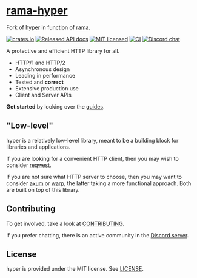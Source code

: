 # [rama-hyper](https://ramaproxy.org)

Fork of [hyper](https://hyper.rs)
in function of [rama](https://ramaproxy.org).

[![crates.io](https://img.shields.io/crates/v/rama-hyper.svg)](https://crates.io/crates/rama-hyper)
[![Released API docs](https://docs.rs/rama-hyper/badge.svg)](https://docs.rs/rama-hyper)
[![MIT licensed](https://img.shields.io/badge/license-MIT-blue.svg)](./LICENSE)
[![CI](https://github.com/plabayo/rama-hyper/workflows/CI/badge.svg)](https://github.com/plabayo/rama-hyper/actions?query=workflow%3ACI)
[![Discord chat][discord-badge]][discord-url]

A protective and efficient HTTP library for all.

- HTTP/1 and HTTP/2
- Asynchronous design
- Leading in performance
- Tested and **correct**
- Extensive production use
- Client and Server APIs

**Get started** by looking over the [guides](https://hyper.rs/guides/1/).

## "Low-level"

hyper is a relatively low-level library, meant to be a building block for
libraries and applications.

If you are looking for a convenient HTTP client, then you may wish to consider
[reqwest](https://github.com/seanmonstar/reqwest).

If you are not sure what HTTP server to choose, then you may want to consider
[axum](https://github.com/tokio-rs/axum) or
[warp](https://github.com/seanmonstar/warp), the latter taking a more functional
approach. Both are built on top of this library.

## Contributing

To get involved, take a look at [CONTRIBUTING](CONTRIBUTING.md).

If you prefer chatting, there is an active community in the [Discord server][discord-url].

## License

hyper is provided under the MIT license. See [LICENSE](LICENSE).

[discord-badge]: https://img.shields.io/badge/Discord-%235865F2.svg?style=for-the-badge&logo=discord&logoColor=white
[discord-url]: https://discord.gg/29EetaSYCD

